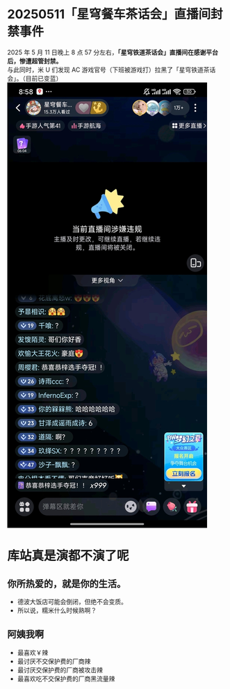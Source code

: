 # 20250511「星穹餐车茶话会」直播间封禁事件
2025 年 5 月 11 日晚上 8 点 57 分左右，**「星穹铁道茶话会」直播间在感谢平台后，惨遭超管封禁。**\
与此同时，米 U 们发现 AC 游戏官号（下班被游戏打）拉黑了「星穹铁道茶话会」。（目前已变蓝）
![](https://raw.githubusercontent.com/bxx-114514/evil-of-bilibili/refs/heads/main/Images/250511/73A7F974701206C4E70517B82FEE0A94.jpg)

# 库站真是演都不演了呢

## 你所热爱的，就是你的生活。
* 德波大饭店可能会倒闭，但绝不会变质。
* 所以说，糯米什么时候熟啊？

## 阿姨我啊
* 最喜欢￥辣
* 最讨厌不交保护费的厂商辣
* 最讨厌交保护费的厂商被攻击辣
* 最喜欢吃不交保护费的厂商黑流量辣
